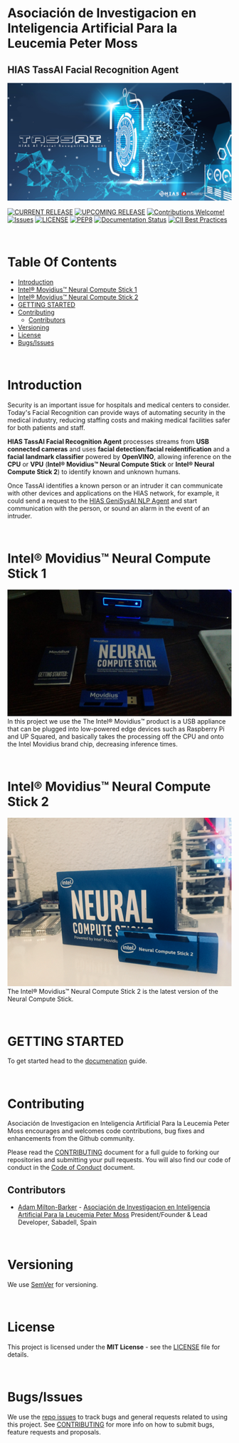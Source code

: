 # Asociación de Investigacion en Inteligencia Artificial Para la Leucemia Peter Moss
## HIAS TassAI Facial Recognition Agent

![HIAS TassAI Facial Recognition Agent](assets/images/project-banner.jpg)

[![CURRENT RELEASE](https://img.shields.io/badge/CURRENT%20RELEASE-0.1.0-blue.svg)](https://github.com/AIIAL/HIAS-TassAI-Facial-Recognition-Agent/tree/0.1.0) [![UPCOMING RELEASE](https://img.shields.io/badge/CURRENT%20DEV%20BRANCH-1.0.0-blue.svg)](https://github.com/AIIAL/HIAS-TassAI-Facial-Recognition-Agent/tree/1.0.0) [![Contributions Welcome!](https://img.shields.io/badge/Contributions-Welcome-lightgrey.svg)](CONTRIBUTING.md)  [![Issues](https://img.shields.io/badge/Issues-Welcome-lightgrey.svg)](issues) [![LICENSE](https://img.shields.io/badge/LICENSE-MIT-blue.svg)](LICENSE)  [![PEP8](https://img.shields.io/badge/code%20style-pep8-orange.svg)](https://www.python.org/dev/peps/pep-0008/) [![Documentation Status](https://readthedocs.org/projects/tassai/badge/?version=latest)](https://tassai.readthedocs.io/en/latest/?badge=latest)
 [![CII Best Practices](https://bestpractices.coreinfrastructure.org/projects/5000/badge)](https://bestpractices.coreinfrastructure.org/projects/5000)


&nbsp;

# Table Of Contents

- [Introduction](#introduction)
- [Intel® Movidius™ Neural Compute Stick 1](#intel-movidius-neural-compute-stick-1)
- [Intel® Movidius™ Neural Compute Stick 2](#intel-movidius-neural-compute-stick-2)
- [GETTING STARTED](#getting-started)
- [Contributing](#contributing)
  - [Contributors](#contributors)
- [Versioning](#versioning)
- [License](#license)
- [Bugs/Issues](#bugs-issues)

&nbsp;

# Introduction

Security is an important issue for hospitals and medical centers to consider. Today's Facial Recognition can provide ways of automating security in the medical industry, reducing staffing costs and making medical facilities safer for both patients and staff.

**HIAS TassAI Facial Recognition Agent** processes streams from **USB connected cameras** and uses **facial detection**/**facial reidentification** and a **facial landmark classifier** powered by **OpenVINO**, allowing inference on the **CPU** or **VPU** (**Intel® Movidius™ Neural Compute Stick** or **Intel® Neural Compute Stick 2**) to identify known and unknown humans.

Once TassAI identifies a known person or an intruder it can communicate with other devices and applications on the HIAS network, for example, it could send a request to the [HIAS GeniSysAI NLP Agent](https://github.com/AIIAL/HIAS-GeniSysAI-NLP-Agent) and start communication with the person, or sound an alarm in the event of an intruder.

&nbsp;

# Intel® Movidius™ Neural Compute Stick 1
![Intel® Movidius™ Neural Compute Stick](assets/images/intel-movidius-ncs-1.jpg)
In this project we use the The Intel® Movidius™ product is a USB appliance that can be plugged into low-powered edge devices such as Raspberry Pi and UP Squared, and basically takes the processing off the CPU and onto the Intel Movidius brand chip, decreasing inference times.

&nbsp;

# Intel® Movidius™ Neural Compute Stick 2
![Intel® Movidius™ Neural Compute Stick 2](assets/images/intel-movidius-ncs-2.jpg)
The Intel® Movidius™ Neural Compute Stick 2 is the latest version of the Neural Compute Stick.

&nbsp;

# GETTING STARTED

To get started head to the [documenation](docs/index.md) guide.

&nbsp;

# Contributing
Asociación de Investigacion en Inteligencia Artificial Para la Leucemia Peter Moss encourages and welcomes code contributions, bug fixes and enhancements from the Github community.

Please read the [CONTRIBUTING](CONTRIBUTING.md "CONTRIBUTING") document for a full guide to forking our repositories and submitting your pull requests. You will also find our code of conduct in the [Code of Conduct](CODE-OF-CONDUCT.md) document.

## Contributors
- [Adam Milton-Barker](https://www.leukemiaairesearch.com/association/volunteers/adam-milton-barker "Adam Milton-Barker") - [Asociación de Investigacion en Inteligencia Artificial Para la Leucemia Peter Moss](https://www.leukemiaresearchassociation.ai "Asociación de Investigacion en Inteligencia Artificial Para la Leucemia Peter Moss") President/Founder & Lead Developer, Sabadell, Spain

&nbsp;

# Versioning
We use [SemVer](https://semver.org/) for versioning.

&nbsp;

# License
This project is licensed under the **MIT License** - see the [LICENSE](LICENSE "LICENSE") file for details.

&nbsp;

# Bugs/Issues
We use the [repo issues](issues "repo issues") to track bugs and general requests related to using this project. See [CONTRIBUTING](CONTRIBUTING.md "CONTRIBUTING") for more info on how to submit bugs, feature requests and proposals.